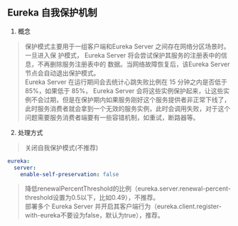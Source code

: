 ## Eureka 自我保护机制
1. 概念
> 保护模式主要用于一组客户端和Eureka Server 之间存在网络分区场景时。一旦进入保
护模式， Eureka Server 将会尝试保护其服务的注册表中的信息，不再删除服务注册表中的
数据。当网络故障恢复后，该Eureka Server 节点会自动退出保护模式。  
> Eureka Server 在运行期间会去统计心跳失败比例在 15 分钟之内是否低于 85%，如果低于 85%，
Eureka Server 会将这些实例保护起来，让这些实例不会过期，但是在保护期内如果服务刚好这个服务提供者非正常下线了，
此时服务消费者就会拿到一个无效的服务实例，此时会调用失败，对于这个问题需要服务消费者端要有一些容错机制，如重试，断路器等。
2. 处理方式
> 关闭自我保护模式(不推荐)  
```yml
eureka:
  server:
    enable-self-preservation: false
```
> 降低renewalPercentThreshold的比例（eureka.server.renewal-percent-threshold设置为0.5以下，比如0.49），不推荐。  
> 部署多个 Eureka Server 并开启其客户端行为（eureka.client.register-with-eureka不要设为false，默认为true），推荐。  